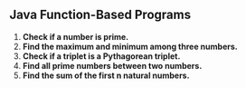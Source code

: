 ## Java Function-Based Programs  

1. **Check if a number is prime.**  
2. **Find the maximum and minimum among three numbers.**  
3. **Check if a triplet is a Pythagorean triplet.**  
4. **Find all prime numbers between two numbers.**  
5. **Find the sum of the first n natural numbers.**  
